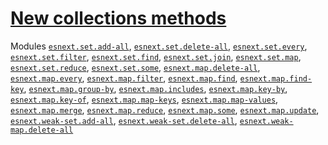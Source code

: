 # [New collections methods](https://github.com/tc39/proposal-collection-methods)
Modules [`esnext.set.add-all`](/packages/core-js/modules/esnext.set.add-all.js), [`esnext.set.delete-all`](/packages/core-js/modules/esnext.set.delete-all.js), [`esnext.set.every`](/packages/core-js/modules/esnext.set.every.js), [`esnext.set.filter`](/packages/core-js/modules/esnext.set.filter.js), [`esnext.set.find`](/packages/core-js/modules/esnext.set.find.js), [`esnext.set.join`](/packages/core-js/modules/esnext.set.join.js), [`esnext.set.map`](/packages/core-js/modules/esnext.set.map.js), [`esnext.set.reduce`](/packages/core-js/modules/esnext.set.reduce.js), [`esnext.set.some`](/packages/core-js/modules/esnext.set.some.js), [`esnext.map.delete-all`](/packages/core-js/modules/esnext.map.delete-all.js), [`esnext.map.every`](/packages/core-js/modules/esnext.map.every.js), [`esnext.map.filter`](/packages/core-js/modules/esnext.map.filter.js), [`esnext.map.find`](/packages/core-js/modules/esnext.map.find.js), [`esnext.map.find-key`](/packages/core-js/modules/esnext.map.find-key.js), [`esnext.map.group-by`](/packages/core-js/modules/esnext.map.group-by.js), [`esnext.map.includes`](/packages/core-js/modules/esnext.map.includes.js), [`esnext.map.key-by`](/packages/core-js/modules/esnext.map.key-by.js), [`esnext.map.key-of`](/packages/core-js/modules/esnext.map.key-of.js), [`esnext.map.map-keys`](/packages/core-js/modules/esnext.map.map-keys.js), [`esnext.map.map-values`](/packages/core-js/modules/esnext.map.map-values.js), [`esnext.map.merge`](/packages/core-js/modules/esnext.map.merge.js), [`esnext.map.reduce`](/packages/core-js/modules/esnext.map.reduce.js), [`esnext.map.some`](/packages/core-js/modules/esnext.map.some.js), [`esnext.map.update`](/packages/core-js/modules/esnext.map.update.js), [`esnext.weak-set.add-all`](/packages/core-js/modules/esnext.weak-set.add-all.js), [`esnext.weak-set.delete-all`](/packages/core-js/modules/esnext.weak-set.delete-all.js), [`esnext.weak-map.delete-all`](/packages/core-js/modules/esnext.weak-map.delete-all.js)